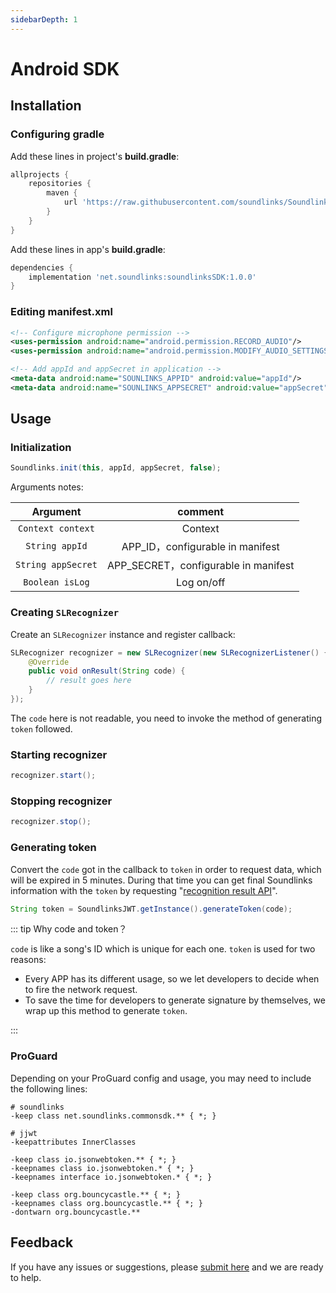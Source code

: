 ```yaml
---
sidebarDepth: 1
---
```


# Android SDK

## Installation

### Configuring gradle

Add these lines in project's **build.gradle**:

```groovy
allprojects {
    repositories {
        maven {
            url 'https://raw.githubusercontent.com/soundlinks/Soundlinks-Android-SDK/master'
        }
    }
}
```

Add these lines in app's **build.gradle**:

```groovy
dependencies {
    implementation 'net.soundlinks:soundlinksSDK:1.0.0'
}
```

### Editing manifest.xml

```xml
<!-- Configure microphone permission -->
<uses-permission android:name="android.permission.RECORD_AUDIO"/>
<uses-permission android:name="android.permission.MODIFY_AUDIO_SETTINGS"/>

<!-- Add appId and appSecret in application -->
<meta-data android:name="SOUNLINKS_APPID" android:value="appId"/>
<meta-data android:name="SOUNLINKS_APPSECRET" android:value="appSecret"/>
```

## Usage

### Initialization

```java
Soundlinks.init(this, appId, appSecret, false);
```

Arguments notes:

| Argument | comment |
|:----:|:----: |
| `Context context` | Context |
| `String appId` | APP_ID，configurable in manifest |
| `String appSecret` | APP_SECRET，configurable in manifest |
| `Boolean isLog` | Log on/off |

### Creating `SLRecognizer`

Create an `SLRecognizer` instance and register callback:

```java
SLRecognizer recognizer = new SLRecognizer(new SLRecognizerListener() {
    @Override
    public void onResult(String code) {
        // result goes here
    }
});
```

The `code` here is not readable, you need to invoke the method of generating `token` followed.

### Starting recognizer

```java
recognizer.start();
```

### Stopping recognizer

```java
recognizer.stop();
```

### Generating token

Convert the `code` got in the callback to `token` in order to request data, which will be expired in 5 minutes. During that time you can get final Soundlinks information with the `token` by requesting "[recognition result API](/api/#get-recognition-result)".

```java
String token = SoundlinksJWT.getInstance().generateToken(code);
```

::: tip Why code and token？

`code` is like a song's ID which is unique for each one. `token` is used for two reasons:

- Every APP has its different usage, so we let developers to decide when to fire the network request.
- To save the time for developers to generate signature by themselves, we wrap up this method to generate `token`.

:::

### ProGuard

Depending on your ProGuard config and usage, you may need to include the following lines:

```
# soundlinks
-keep class net.soundlinks.commonsdk.** { *; }

# jjwt
-keepattributes InnerClasses

-keep class io.jsonwebtoken.** { *; }
-keepnames class io.jsonwebtoken.* { *; }
-keepnames interface io.jsonwebtoken.* { *; }

-keep class org.bouncycastle.** { *; }
-keepnames class org.bouncycastle.** { *; }
-dontwarn org.bouncycastle.**
```

## Feedback

If you have any issues or suggestions, please [submit here](https://github.com/soundlinks/Soundlinks-Android-SDK/issues/new) and we are ready to help.
